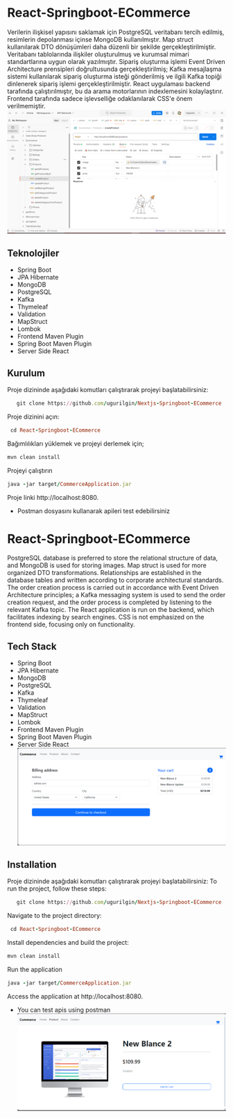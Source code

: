 # React-Springboot-ECommerce
Verilerin ilişkisel yapısını saklamak için PostgreSQL veritabanı tercih edilmiş, resimlerin depolanması içinse MongoDB kullanılmıştır. Map struct kullanılarak DTO dönüşümleri daha düzenli bir şekilde gerçekleştirilmiştir. Veritabanı tablolarında ilişkiler oluşturulmuş ve kurumsal mimari standartlarına uygun olarak yazılmıştır. Sipariş oluşturma işlemi Event Driven Architecture prensipleri doğrultusunda gerçekleştirilmiş; Kafka mesajlaşma sistemi kullanılarak sipariş oluşturma isteği gönderilmiş ve ilgili Kafka topiği dinlenerek sipariş işlemi gerçekleştirilmiştir. React uygulaması backend tarafında çalıştırılmıştır, bu da arama motorlarının indexlemesini kolaylaştırır. Frontend tarafında sadece işlevselliğe odaklanılarak CSS'e önem verilmemiştir. 
![logo](/images/1.png)


## Teknolojiler

- Spring Boot
- JPA Hibernate
- MongoDB
- PostgreSQL
- Kafka
- Thymeleaf
- Validation
- MapStruct
- Lombok
- Frontend Maven Plugin
- Spring Boot Maven Plugin
- Server Side React
  
## Kurulum

 Proje dizininde aşağıdaki komutları çalıştırarak projeyi başlatabilirsiniz:
```ruby
   git clone https://github.com/ugurilgin/Nextjs-Springboot-ECommerce
```

   Proje dizinini açın:
   ```ruby
    cd React-Springboot-ECommerce
  ```
 Bağımlılıkları yüklemek ve projeyi derlemek için;
 
  ```ruby
 mvn clean install
 ```

Projeyi çalıştırın

 ```ruby
java -jar target/CommerceApplication.jar
```

Proje linki http://localhost:8080.

- Postman dosyasını kullanarak apileri test edebilirsiniz
# React-Springboot-ECommerce

PostgreSQL database is preferred to store the relational structure of data, and MongoDB is used for storing images. Map struct is used for more organized DTO transformations. Relationships are established in the database tables and written according to corporate architectural standards. The order creation process is carried out in accordance with Event Driven Architecture principles; a Kafka messaging system is used to send the order creation request, and the order process is completed by listening to the relevant Kafka topic. The React application is run on the backend, which facilitates indexing by search engines. CSS is not emphasized on the frontend side, focusing only on functionality. 
## Tech Stack

- Spring Boot
- JPA Hibernate
- MongoDB
- PostgreSQL
- Kafka
- Thymeleaf
- Validation
- MapStruct
- Lombok
- Frontend Maven Plugin
- Spring Boot Maven Plugin
- Server Side React
![logo](/images/2.png)
## Installation

 Proje dizininde aşağıdaki komutları çalıştırarak projeyi başlatabilirsiniz:
To run the project, follow these steps:
```ruby
   git clone https://github.com/ugurilgin/Nextjs-Springboot-ECommerce
```

   Navigate to the project directory:
   ```ruby
    cd React-Springboot-ECommerce
  ```
 Install dependencies and build the project:
 
  ```ruby
 mvn clean install
 ```

Run the application

 ```ruby
java -jar target/CommerceApplication.jar
```
Access the application at http://localhost:8080.
 
- You can test apis using postman
![logo](/images/3.png)

